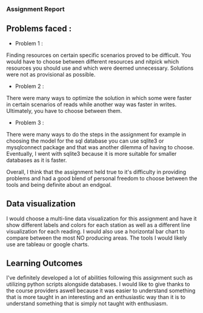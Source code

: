 ### Assignment Report 

## Problems faced : 

* Problem 1 :

Finding resources on certain specific scenarios proved to be difficult. You would have to choose between different resources and nitpick which resources you should use and which were deemed unnecessary. Solutions were not as provisional as possible.

* Problem 2 : 

There were many ways to optimize the solution in which some were faster in certain scenarios of reads while another way was faster in writes.
Ultimately, you have to choose between them.

* Problem 3 : 

There were many ways to do the steps in the assignment for example in choosing the model for the sql database you can use sqlite3 or mysqlconnect package and that was another dilemma of having to choose. Eventually, I went with sqlite3 because it is more suitable for smaller databases as it is faster.

Overall, I think that the assignment held true to it's difficulty in providing problems and had a good blend of personal freedom to choose between the tools and being definite about an endgoal.

## Data visualization

I would choose a multi-line data visualization for this assignment and have it show different labels and colors for each station as well as a different line visualization for each reading. I would also use a horizontal bar chart to compare between the most NO producing areas. The tools I would likely use are tableau or google charts.

## Learning Outcomes

I've definitely developed a lot of abilities following this assignment such as utilizing python scripts alongside databases. I would like to give thanks to the course providers aswell because it was easier to understand something that is more taught in an interesting and an enthusiastic way than it is to understand something that is simply not taught with enthusiasm. 